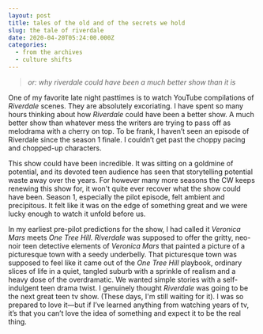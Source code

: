 ```yaml
---
layout: post
title: tales of the old and of the secrets we hold
slug: the tale of riverdale
date: 2020-04-20T05:24:00.000Z
categories:
  - from the archives
  - culture shifts
---
```

> *or: why riverdale could have been a much better show than it is*

One of my favorite late night pasttimes is to watch YouTube compilations of *Riverdale* scenes. They are absolutely excoriating. I have spent so many hours thinking about how *Riverdale* could have been a better show. A much better show than whatever mess the writers are trying to pass off as melodrama with a cherry on top. To be frank, I haven’t seen an episode of Riverdale since the season 1 finale. I couldn’t get past the choppy pacing and chopped-up characters. 

This show could have been incredible. It was sitting on a goldmine of potential, and its devoted teen audience has seen that storytelling potential waste away over the years. For however many more seasons the CW keeps renewing this show for, it won't quite ever recover what the show could have been. Season 1, especially the pilot episode, felt ambient and precipitous. It felt like it was on the edge of something great and we were lucky enough to watch it unfold before us.

In my earliest pre-pilot predictions for the show, I had called it *Veronica Mars* meets *One Tree Hill. Riverdale* was supposed to offer the gritty, neo-noir teen detective elements of *Veronica Mars* that painted a picture of a picturesque town with a seedy underbelly. That picturesque town was supposed to feel like it came out of the *One Tree Hill* playbook, ordinary slices of life in a quiet, tangled suburb with a sprinkle of realism and a heavy dose of the overdramatic. We wanted simple stories with a self-indulgent teen drama twist. I genuinely thought *Riverdale* was going to be the next great teen tv show. (These days, I'm still waiting for it). I was so prepared to love it—but if I’ve learned anything from watching years of tv, it’s that you can’t love the idea of something and expect it to be the real thing.

<!-- more > 

When The CW first announced it had picked up the pilot of \*Riverdale\*, I was elated. It was time for another teen tv show to make its societal debut and ascend the throne. Since \*Gossip Girl\* ended in 2012, there has been this vacancy for a \*so good it’s bad\* show about teens in high school, making mistakes and falling in love and acting ten years past their age. The tv sphere lacked a show about teenagers where one of the characters wasn’t a vampire or werewolf, where the story still felt like it was grounded to a reality that could be ours. \*Pretty Little Liars\* had gone off the rails by then and the fact that \*Riverdale\* sought to follow in the footsteps of a pilot \*whodunnit?\* probably should have been a hard first nail in its coffin. We were ready for the \*Veronica Mars\* meets \*One Tree Hill\*s how we were almost promised. What we’ve gotten instead feels paper-thin and forgettable, pure camp with bare substance.

There is so much that has gone wrong since the pilot that it is nearly impossible to rewind and find a place when it was still okay: (1) Grundy, everything about Grundy and writers who felt it was necessary to script yet another inappropriate student-teacher relationship on screen within the first hour of the show; (2) A messy timeline and poorly resolved killer that lost its credibility and shock value; (3) A serial killer named the Black Hood on the loose that makes\*One Tree Hill‘s\*crazy nanny Carrie plot mildly forgivable in comparison; (4) Jingle Jangle and all it’s alliterative nonsense; (5) a criminal biker gang from the wrong side of the town sketched as ambiguous antagonists and anti-heroes even when the PCH Biker Gang did it better; (6) the dysfunctional Coopers featuring dark!Betty and Chic and sinners; (7) The Lodges and so-called mafia influences and so-called evil that wears pearls and dark eyeliner; (8) honestly who let Jughead become embroiled with the Southside Serpents and make that the thesis of his character; (9) pretty sure Cheryl has PTSD and should talk to someone who can help her heal, but let’s reduce her to blood red lipstick and snippy one-liners instead; (10) and last and likely least, the conflicted Archie Andrews with half a death wish and puppy dog eyes.

\*Riverdale\* could have been so much more if it started back at four kids sitting in a booth at Pop’s diner. 

A red-headed boy in a varsity jacket with a guitar slung on his back and dreams too big for a small town. A girl with blonde hair swept up into a high ponytail and fresh cuts on her palm and a burning fire to prove herself. A raven-haired girl with her demons on speed dial and a sharp longing for acceptance. A boy in a grey beanie with a burger in one hand and threads of the messy truth held in the other. 

For one shining moment, they were just kids before \*Riverdale\* decided it wanted more.